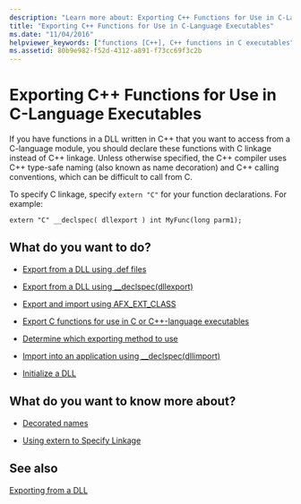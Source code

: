 ```yaml
---
description: "Learn more about: Exporting C++ Functions for Use in C-Language Executables"
title: "Exporting C++ Functions for Use in C-Language Executables"
ms.date: "11/04/2016"
helpviewer_keywords: ["functions [C++], C++ functions in C executables", "exporting DLLs [C++], C++ functions in C executables", "exporting functions [C++], C++ functions in C executables", "functions [C++], exporting"]
ms.assetid: 80b9e982-f52d-4312-a891-f73cc69f3c2b
---
```

# Exporting C++ Functions for Use in C-Language Executables

If you have functions in a DLL written in C++ that you want to access from a C-language module, you should declare these functions with C linkage instead of C++ linkage. Unless otherwise specified, the C++ compiler uses C++ type-safe naming (also known as name decoration) and C++ calling conventions, which can be difficult to call from C.

To specify C linkage, specify `extern "C"` for your function declarations. For example:

```
extern "C" __declspec( dllexport ) int MyFunc(long parm1);
```

## What do you want to do?

- [Export from a DLL using .def files](exporting-from-a-dll-using-def-files.md)

- [Export from a DLL using __declspec(dllexport)](exporting-from-a-dll-using-declspec-dllexport.md)

- [Export and import using AFX_EXT_CLASS](exporting-and-importing-using-afx-ext-class.md)

- [Export C functions for use in C or C++-language executables](exporting-c-functions-for-use-in-c-or-cpp-language-executables.md)

- [Determine which exporting method to use](determining-which-exporting-method-to-use.md)

- [Import into an application using __declspec(dllimport)](importing-into-an-application-using-declspec-dllimport.md)

- [Initialize a DLL](run-time-library-behavior.md#initializing-a-dll)

## What do you want to know more about?

- [Decorated names](reference/decorated-names.md)

- [Using extern to Specify Linkage](../cpp/extern-cpp.md)

## See also

[Exporting from a DLL](exporting-from-a-dll.md)
